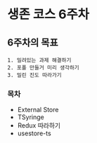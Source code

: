 # 생존 코스 6주차

## 6주차의 목표

    1. 밀려있는 과제 해결하기
    2. 포폴 만들거 미리 생각하기
    3. 밀린 진도 따라가기

### 목차

- External Store
- TSyringe
- Redux 따라하기
- usestore-ts

